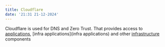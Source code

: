 ```yaml
---
title: Cloudflare
date: '21:31 21-12-2024'
---
```


Cloudflare is used for DNS and Zero Trust. That provides access to [applications](/applications), [infra applications](infra applications) and other [infrastructure](infrastructure) components